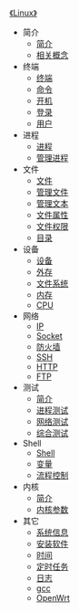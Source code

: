 [《Linux》](index.md)

- 简介
  - [简介](简介/Linux.md)
  - [相关概念](简介/相关概念.md)
- 终端
  - [终端](终端/终端.md)
  - [命令](终端/命令.md)
  - [开机](终端/开机.md)
  - [登录](终端/登录.md)
  - [用户](终端/用户.md)
- 进程
  - [进程](进程/进程.md)
  - [管理进程](进程/管理进程.md)
- 文件
  - [文件](文件/文件.md)
  - [管理文件](文件/管理文件.md)
  - [管理文本](文件/管理文本.md)
  - [文件属性](文件/文件属性.md)
  - [文件权限](文件/文件权限.md)
  - [目录](文件/目录.md)
- 设备
  - [设备](设备/设备.md)
  - [外存](设备/外存.md)
  - [文件系统](设备/文件系统.md)
  - [内存](设备/内存.md)
  - [CPU](设备/CPU.md)
- 网络
  - [IP](网络/IP.md)
  - [Socket](网络/Socket.md)
  - [防火墙](网络/防火墙.md)
  - [SSH](网络/SSH.md)
  - [HTTP](网络/HTTP.md)
  - [FTP](网络/FTP.md)
- 测试
  - [简介](测试/简介.md)
  - [进程测试](测试/进程测试.md)
  - [网络测试](测试/网络测试.md)
  - [综合测试](测试/综合测试.md)
- Shell
  - [Shell](Shell/Shell.md)
  - [变量](Shell/变量.md)
  - [流程控制](Shell/流程控制.md)
- 内核
  - [简介](内核/简介.md)
  - [内核参数](内核/内核参数.md)
- 其它
  - [系统信息](其它/系统信息.md)
  - [安装软件](其它/安装软件.md)
  - [时间](其它/时间.md)
  - [定时任务](其它/定时任务.md)
  - [日志](其它/日志.md)
  - [gcc](其它/gcc.md)
  - [OpenWrt](其它/OpenWrt.md)
